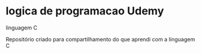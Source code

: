 # logica de programacao Udemy
 linguagem C


Repositório criado para compartilhamento do que aprendi com a linguagem C
